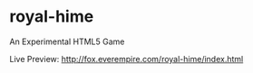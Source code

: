 royal-hime
==========

An Experimental HTML5 Game

Live Preview: http://fox.everempire.com/royal-hime/index.html
